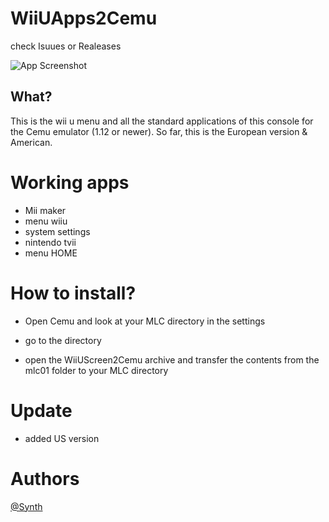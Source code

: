 # WiiUApps2Cemu

check Isuues or Realeases

![App Screenshot](https://cdn.discordapp.com/attachments/1005861052510117948/1006219353949225031/kindpng_1648417.png)


## What?

This is the wii u menu and all the standard applications of this console for the Cemu emulator (1.12 or newer). So far, this is the European version & American.

# Working apps
- Mii maker
- menu wiiu
- system settings
- nintendo tvii
- menu HOME

# How to install?
- Open Cemu and look at your MLC directory in the settings

- go to the directory

- open the WiiUScreen2Cemu archive and transfer the contents from the mlc01 folder to your MLC directory

# Update

- added US version

# Authors

[@Synth](https://github.com/SynthouS)
